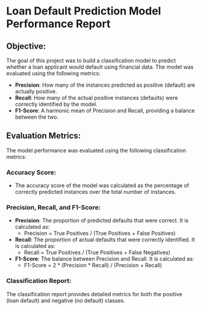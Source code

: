 # Loan Default Prediction Model Performance Report

## Objective:
The goal of this project was to build a classification model to predict whether a loan applicant would default using financial data. The model was evaluated using the following metrics:

- **Precision**: How many of the instances predicted as positive (default) are actually positive.
- **Recall**: How many of the actual positive instances (defaults) were correctly identified by the model.
- **F1-Score**: A harmonic mean of Precision and Recall, providing a balance between the two.

## Evaluation Metrics:
The model performance was evaluated using the following classification metrics:

### Accuracy Score:
- The accuracy score of the model was calculated as the percentage of correctly predicted instances over the total number of instances.

### Precision, Recall, and F1-Score:
- **Precision**: The proportion of predicted defaults that were correct. It is calculated as:
  - Precision = True Positives / (True Positives + False Positives)
- **Recall**: The proportion of actual defaults that were correctly identified. It is calculated as:
  - Recall = True Positives / (True Positives + False Negatives)
- **F1-Score**: The balance between Precision and Recall. It is calculated as:
  - F1-Score = 2 * (Precision * Recall) / (Precision + Recall)

### Classification Report:
The classification report provides detailed metrics for both the positive (loan default) and negative (no default) classes.

